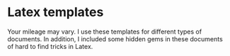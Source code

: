 # Latex templates

Your mileage may vary. I use these templates for different types of documents. In addition, I included some hidden gems in these documents of hard to find tricks in Latex.